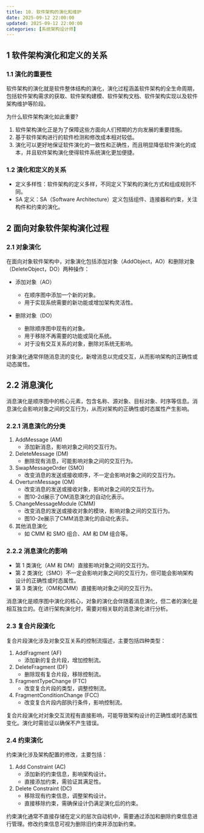 ```yaml
---
title: 10. 软件架构的演化和维护
date: 2025-09-12 22:00:00
updated: 2025-09-12 22:00:00
categories: [系统架构设计师]
---
```


## 1 软件架构演化和定义的关系

### 1.1 演化的重要性


软件架构的演化就是软件整体结构的演化，演化过程涵盖软件架构的全生命周期，包括软件架构需求的获取、软件架构建模、软件架构文档、软件架构实现以及软件架构维护等阶段。

为什么软件架构演化如此重要?

1. 软件架构演化正是为了保障这些方面向人们预期的方向发展的重要措施。
1. 基于软件架构进行的软件检测和修改成本相对较低。
1. 演化可以更好地保证软件演化的一致性和正确性，而且明显降低软件演化的成本，并且软件架构演化使得软件系统演化更加便捷。<!-- more -->

### 1.2 演化和定义的关系

- 定义多样性：软件架构的定义多样，不同定义下架构的演化方式和组成规则不同。
- SA 定义：SA（Software Architecture）定义包括组件、连接器和约束，关注构件和约束的演化。

## 2 面向对象软件架构演化过程

### 2.1 对象演化

在面向对象软件架构中，对象演化包括添加对象（AddObject，AO）和删除对象（DeleteObject，DO）两种操作：

- 添加对象（AO）
  - 在顺序图中添加一个新的对象。
  - 用于实现系统需要的新功能或增加架构灵活性。

- 删除对象（DO）
  - 删除顺序图中现有的对象。
  - 用于移除不再需要的功能或简化系统。
  - 对于没有交互关系的对象，删除对系统无影响。

对象演化通常伴随消息流的变化，新增消息以完成交互，从而影响架构的正确性或动态属性。

## 2.2 消息演化

消息演化是顺序图中的核心元素，包含名称、源对象、目标对象、时序等信息。消息演化会影响对象之间的交互行为，从而对架构的正确性或时态属性产生影响。

### 2.2.1 消息演化的分类

1. AddMessage (AM)
   - 添加新消息，影响对象之间的交互行为。
2. DeleteMessage (DM)
   - 删除现有消息，可能影响对象之间的交互行为。
3. SwapMessageOrder (SMO)
   - 改变消息的发送或接收顺序，不一定会影响对象之间的交互行为。
4. OverturnMessage (OM)
   - 改变消息的发送或接收对象，影响对象之间的交互行为。
   - 图10-2d展示了OM消息演化的自动化表示。
5. ChangeMessageModule (CMM)
   - 改变消息的发送或接收对象的模块，影响对象之间的交互行为。
   - 图10-2e展示了CMM消息演化的自动化表示。
6. 其他消息演化
   - 如 CMM 和 SMO 组合、AM 和 DM 组合等。

### 2.2.2 消息演化的影响

- 第 1 类演化（AM 和 DM）直接影响对象之间的交互行为。
- 第 2 类演化（SMO）不一定会影响对象之间的交互行为，但可能会影响架构设计的正确性或时态属性。
- 第 3 类演化（OM和CMM）直接影响对象之间的交互行为。

消息演化是顺序图中演化的核心，对象的演化会伴随着消息演化，但二者的演化是相互独立的。在进行架构演化时，需要对相关联的消息演化进行分析。

### 2.3 复合片段演化

复合片段演化涉及对象交互关系的控制流描述，主要包括四种类型：

1. AddFragment (AF)
   - 添加新的复合片段，增加控制流。
2. DeleteFragment (DF)
   - 删除现有复合片段，移除控制流。
3. FragmentTypeChange (FTC)
   - 改变复合片段的类型，调整控制流。
4. FragmentConditionChange (FCC)
   - 改变复合片段内部执行条件，影响控制流。

复合片段演化对对象交互流程有直接影响，可能导致架构设计的正确性或时态属性变化。演化时需验证以确保不产生错误。

### 2.4 约束演化

约束演化涉及架构配置的修改，主要包括：

1. Add Constraint (AC)
   - 添加新的约束信息，影响架构设计。
   - 直接添加约束，需验证其满足性。
2. Delete Constraint (DC)
   - 移除现有约束信息，调整架构设计。
   - 直接移除约束，需确保设计仍满足演化后的约束。

约束演化通常不直接存储在定义的层次自动机中，需要通过添加和删除约束信息进行管理。修改约束信息可视为删除旧约束并添加新约束。
